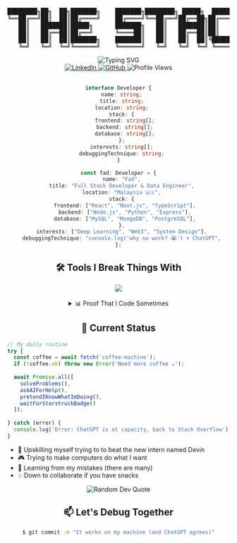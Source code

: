<div align="center">
<pre>
████████╗██╗  ██╗███████╗    ███████╗████████╗ █████╗  ██████╗██╗  ██╗
╚══██╔══╝██║  ██║██╔════╝    ██╔════╝╚══██╔══╝██╔══██╗██╔════╝██║ ██╔╝
   ██║   ███████║█████╗      ███████╗   ██║   ███████║██║     █████╔╝ 
   ██║   ██╔══██║██╔══╝      ╚════██║   ██║   ██╔══██║██║     ██╔═██╗ 
   ██║   ██║  ██║███████╗    ███████║   ██║   ██║  ██║╚██████╗██║  ██╗
   ╚═╝   ╚═╝  ╚═╝╚══════╝    ╚══════╝   ╚═╝   ╚═╝  ╚═╝ ╚═════╝╚═╝  ╚═╝
</pre>
</div>

<div align="center">
  <img src="https://readme-typing-svg.demolab.com?font=Fira+Code&duration=3000&pause=1000&color=6495ED&center=true&vCenter=true&width=435&lines=Turning+coffee+into+code;Professional+Prompt+Engineer;Ctrl%2BC+%2B+Ctrl%2BV+Engineer;Making+computers+do+things;Debug+champion+%F0%9F%8F%86" alt="Typing SVG" />
</div>

<div align="center">
  <a href="https://www.linkedin.com/in/farhad-khaharruddin/">
    <img src="https://img.shields.io/badge/LinkedIn-0077B5?style=for-the-badge&logo=linkedin&logoColor=white" alt="LinkedIn"/>
  </a>
  <a href="https://github.com/HachiroSan">
    <img src="https://img.shields.io/badge/GitHub-100000?style=for-the-badge&logo=github&logoColor=white" alt="GitHub"/>
  </a>
  <img src="https://komarev.com/ghpvc/?username=HachiroSan&style=for-the-badge&color=blue" alt="Profile Views"/>
</div>

<br>

<div align="center">
  
```typescript
interface Developer {
  name: string;
  title: string;
  location: string;
  stack: {
    frontend: string[];
    backend: string[];
    database: string[];
  };
  interests: string[];
  debuggingTechnique: string;
}

const fad: Developer = {
  name: "Fad",
  title: "Full Stack Developer & Data Engineer",
  location: "Malaysia 🇲🇾",
  stack: {
    frontend: ["React", "Next.js", "TypeScript"],
    backend: ["Node.js", "Python", "Express"],
    database: ["MySQL", "MongoDB", "PostgreSQL"],
  },
  interests: ["Deep Learning", "Web3", "System Design"],
  debuggingTechnique: "console.log('why no work? 😭') + ChatGPT",
};
```

</div>

<div align="center">
  <h2>🛠️ Tools I Break Things With</h2>
</div>

<div align="center">
  <img src="https://skillicons.dev/icons?i=nextjs,react,typescript,nodejs,python,cpp,mysql,mongodb,docker,git,linux,vscode&theme=dark" />
</div>

<br>

<details>
<summary align="center">📊 Proof That I Code Sometimes</summary>
<div align="center">
  <img height="180em" src="https://github-readme-stats.vercel.app/api?username=HachiroSan&show_icons=true&theme=tokyonight&include_all_commits=true&count_private=true&hide_border=true"/>
  <img height="180em" src="https://github-readme-stats.vercel.app/api/top-langs/?username=HachiroSan&layout=compact&langs_count=8&theme=tokyonight&hide_border=true"/>
  <br>
  <img width="100%" src="https://github-readme-activity-graph.vercel.app/graph?username=HachiroSan&theme=tokyo-night&hide_border=true" alt="Contribution Graph"/>
</div>
</details>

<div align="center">
  <h2>🎯 Current Status</h2>
</div>

```javascript
// My daily routine
try {
  const coffee = await fetch('coffee-machine');
  if (!coffee.ok) throw new Error('Need more coffee ☕');
  
  await Promise.all([
    solveProblems(),
    askAIForHelp(),
    pretendIKnowWhatImDoing(),
    waitForStarstruckBadge()
  ]);
  
} catch (error) {
  console.log('Error: ChatGPT is at capacity, back to Stack Overflow');
}
```

- 🤺 Upskilling myself trying to to beat the new intern named Devin
- 🎮 Trying to make computers do what I want
- 🌱 Learning from my mistakes (there are many)
- 💡 Down to collaborate if you have snacks

<div align="center">
  <img src="https://quotes-github-readme.vercel.app/api?type=horizontal&theme=tokyonight" alt="Random Dev Quote"/>
</div>

<div align="center">
  <h2>📫 Let's Debug Together</h2>
  
  ```bash
  $ git commit -m "It works on my machine (and ChatGPT agrees)"
  ```
</div>

<!--
⠀⠀⠀⠀⠀⠀⠀⠀⠀⠀⠀⠀⠀⠀⠀⠀⠀⠀⠀⠀⠀⠀⠀⠀⠀⠀⠀⠀⠀⠀
-->
